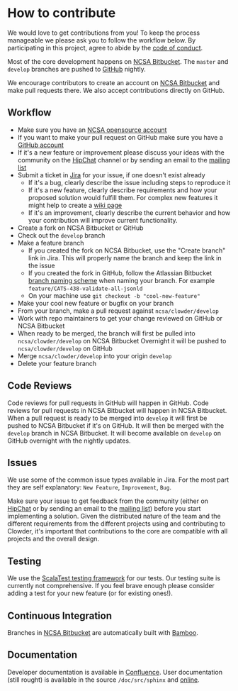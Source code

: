 # How to contribute

We would love to get contributions from you! To keep the process manageable we please ask you to follow the workflow 
below. By participating in this project, agree to abide by the [code of conduct](https://clowder.ncsa.illinois.edu/).

Most of the core development happens on [NCSA Bitbucket][bitbucket]. The `master` and `develop` branches are pushed to 
[GitHub][github] nightly.

We encourage contributors to create an account on [NCSA Bitbucket][bitbucket] and make pull requests there. We also accept 
contributions directly on GitHub.

## Workflow

* Make sure you have an [NCSA opensource account][confluence_signup]
* If you want to make your pull request on GitHub make sure you have a [GitHub account](https://github.com/signup/free)
* If it's a new feature or improvement please discuss your ideas with the community on the 
  [HipChat][hipchat] channel or by sending an email to the 
  [mailing list](mailto:clowder@lists.illinois.edu)
* Submit a ticket in [Jira][jira] for your issue, if one doesn't exist already
  * If it's a bug, clearly describe the issue including steps to reproduce it
  * If it's a new feature, clearly describe requirements and how your proposed solution would fulfill them. For complex
  new features it might help to create a [wiki page][wiki]
  * If it's an improvement, clearly describe the current behavior and how your contribution will improve current functionality.
* Create a fork on NCSA Bitbucket or GitHub
* Check out the `develop` branch
* Make a feature branch
  * If you created the fork on NCSA Bitbucket, use the "Create branch" link in Jira. This will properly name the branch
   and keep the link in the issue
  * If you created the fork in GitHub, follow the Atlassian Bitbucket [branch naming scheme][branches] when naming your branch. 
    For example `feature/CATS-438-validate-all-jsonld`
  * On your machine use `git checkout -b "cool-new-feature"`
* Make your cool new feature or bugfix on your branch
* From your branch, make a pull request against `ncsa/clowder/develop`
* Work with repo maintainers to get your change reviewed on GitHub or NCSA Bitbucket
* When ready to be merged, the branch will first be pulled into `ncsa/clowder/develop` on NCSA Bitbucket
    Overnight it will be pushed to `ncsa/clowder/develop` on GitHub
* Merge `ncsa/clowder/develop` into your origin `develop`
* Delete your feature branch

## Code Reviews

Code reviews for pull requests in GitHub will happen in GitHub. Code reviews for pull requests in NCSA 
Bitbucket will happen in NCSA Bitbucket. When a pull request is ready to be merged into `develop` it will 
first be pushed to NCSA Bitbucket if it's on GitHub. It will then be merged with the `develop` branch in 
NCSA Bitbucket. It will become available on `develop` on GitHub overnight with the nightly updates.

## Issues

We use some of the common issue types available in Jira. For the most part they are self explanatory: `New Feature`, 
`Improvement`, `Bug`.

Make sure your issue to get feedback from the community (either on [HipChat][hipchat] or by sending an email 
to the [mailing list](mailto:clowder@lists.illinois.edu)) before you start implementing a solution. Given the 
distributed nature of the team and the different requirements from the different projects using and contributing to 
Clowder, it's important that contributions to the core are compatible with all projects and the overall design.

## Testing

We use the [ScalaTest testing framework][scalatest] for our tests. Our testing suite is currently not comprehensive. If 
you feel brave enough please consider adding a test for your new feature (or for existing ones!).

## Continuous Integration

Branches in [NCSA Bitbucket][bitbucket] are automatically built with [Bamboo][bamboo].

## Documentation

Developer documentation is available in [Confluence][]. User documentation (still rought) is available in the source 
`/doc/src/sphinx` and [online][userdocs].

[confluence_signup]: https://opensource.ncsa.illinois.edu/confluence/signup.action
[github]: https://github.com/ncsa/clowder
[branches]: https://confluence.atlassian.com/bitbucketserver/using-branches-in-bitbucket-server-776639968.html#UsingbranchesinBitbucketServer-Creatingbranches
[scalatest]: http://www.scalatest.org/
[hipchat]: https://hipchat.ncsa.illinois.edu/ggYc5FGDP
[jira]: https://opensource.ncsa.illinois.edu/jira/projects/CATS
[wiki]: https://opensource.ncsa.illinois.edu/confluence/display/CATS
[bitbucket]: https://opensource.ncsa.illinois.edu/bitbucket/projects/CATS
[bamboo]: https://opensource.ncsa.illinois.edu/bamboo/browse/CATS
[userdocs]: https://clowder.ncsa.illinois.edu/docs/
[confluence]: https://opensource.ncsa.illinois.edu/confluence/display/CATS/Home